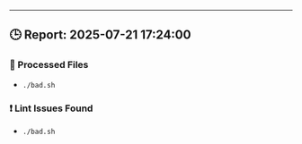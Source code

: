 
---
## 🕒 Report: 2025-07-21 17:24:00

### 📂 Processed Files
- `./bad.sh`

### ❗ Lint Issues Found
- `./bad.sh`

